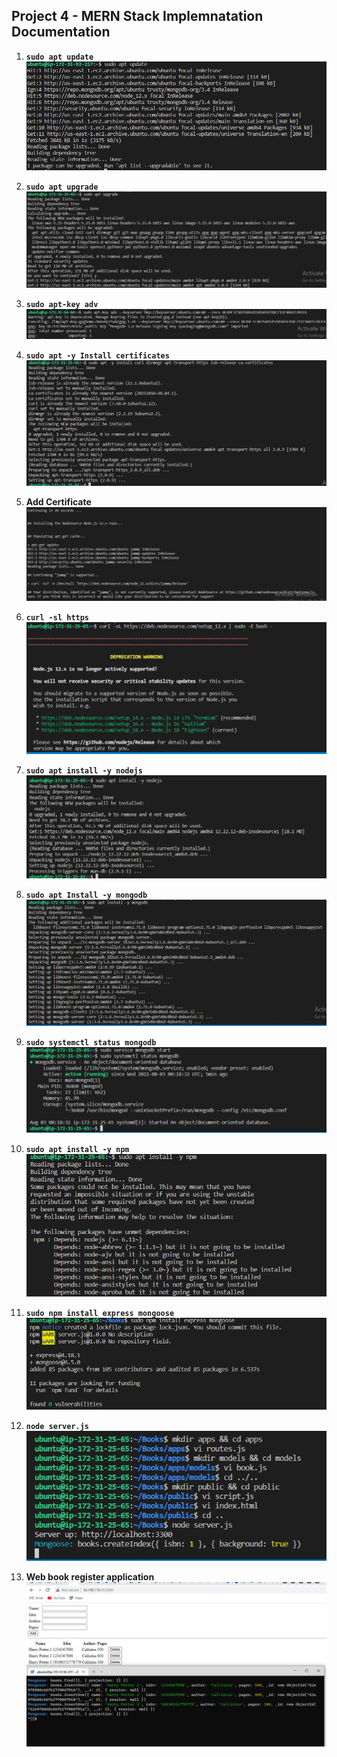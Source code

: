 ## Project 4 - MERN Stack Implemnatation Documentation

1. **`sudo apt update`**
![alt](./Images/sudo%20apt%20update.JPG)

2. **`sudo apt upgrade`**
![alt](./Images/sudo%20apt%20upgrade.JPG)

3. **`sudo apt-key adv`**
![alt](./Images/sudo%20apt-key%20adv.JPG)

4. **`sudo apt -y Install certificates`**
![alt](./Images/sudo%20apt%20-y%20Install%20certificates.JPG)

5. **Add Certificate**
![alt](./Images/Add%20Certificate.JPG)

6. **`curl -sl https`**
![alt](./Images/curl%20-sl%20https.JPG)

7. **`sudo apt install -y nodejs`**
![alt](./Images/sudo%20apt%20install%20-y%20nodejs.JPG)

8. **`sudo apt Install -y mongodb`**
![alt](./Images/sudo%20apt%20Install%20-y%20mongodb.JPG)

9. **`sudo systemctl status mongodb`**
![alt](./Images/sudo%20systemctl%20status%20mongodb.JPG)

10. **`sudo apt install -y npm`**
![alt](./Images/sudo%20apt%20install%20-y%20npm.JPG)

11. **`sudo npm install express mongoose`**
![alt](./Images/sudo%20npm%20install%20express%20mongoose.JPG)

12. **`node server.js`**
![alt](./Images/node%20server.js.jpg)

13. **Web book register application**
![alt](./Images/Web%20book%20register%20application.JPG)


